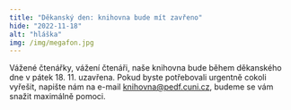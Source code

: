 ```yaml
---
title: "Děkanský den: knihovna bude mít zavřeno"
hide: "2022-11-18"
alt: "hláška"
img: /img/megafon.jpg
---
```


Vážené čtenářky, vážení čtenáři, naše knihovna bude během děkanského dne v
pátek 18. 11. uzavřena. Pokud byste potřebovali urgentně cokoli vyřešit,
napište nám na e-mail <a href="mailto:knihovna@pedf.cuni.cz">knihovna@pedf.cuni.cz</a>, budeme se vám snažit maximálně
pomoci. 
